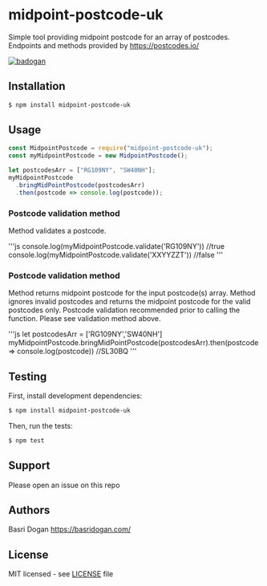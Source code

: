 # midpoint-postcode-uk

Simple tool providing midpoint postcode for an array of postcodes.
Endpoints and methods provided by https://postcodes.io/

[![badogan](https://circleci.com/gh/badogan/midpoint-postcode.svg?style=shield)](https://app.circleci.com/pipelines/github/badogan/midpoint-postcode)

## Installation

```bash
$ npm install midpoint-postcode-uk
```

## Usage

```js
const MidpointPostcode = require("midpoint-postcode-uk");
const myMidpointPostcode = new MidpointPostcode();

let postcodesArr = ["RG109NY", "SW40NH"];
myMidpointPostcode
  .bringMidPointPostcode(postcodesArr)
  .then(postcode => console.log(postcode));
```

### Postcode validation method

Method validates a postcode.

'''js
console.log(myMidpointPostcode.validate('RG109NY')) //true
console.log(myMidpointPostcode.validate('XXYYZZT')) //false
'''

### Postcode validation method

Method returns midpoint postcode for the input postcode(s) array.
Method ignores invalid postcodes and returns the midpoint postcode for the valid postcodes only. Postcode validation recommended prior to calling the function. Please see validation method above.

'''js
let postcodesArr = ['RG109NY','SW40NH']
myMidpointPostcode.bringMidPointPostcode(postcodesArr).then(postcode=>
console.log(postcode)) //SL30BQ
'''

## Testing

First, install development dependencies:

```bash
$ npm install midpoint-postcode-uk
```

Then, run the tests:

```bash
$ npm test
```

## Support

Please open an issue on this repo

## Authors

Basri Dogan https://basridogan.com/

## License

MIT licensed - see [LICENSE](LICENSE) file
